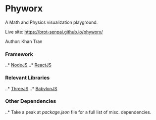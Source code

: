 # Phyworx

A Math and Physics visualization playground.

Live site: https://brot-senpai.github.io/phyworx/

Author: Khan Tran

### Framework

..* [NodeJS](https://nodejs.org/en/)
..* [ReactJS](https://reactjs.org/)

### Relevant Libraries

..* [ThreeJS](https://threejs.org/)
..* [BabylonJS](https://www.babylonjs.com/)

### Other Dependencies

..* Take a peak at *package.json* file for a full list of misc. dependencies. 





